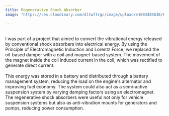 ```yaml
---
title: Regenerative Shock Absorber
image: "https://res.cloudinary.com/dltwftrgc/image/upload/v1683484638/Projects/Render-RegenShox_sgnorg.png"

---
```

<br>
I was part of a project that aimed to convert the vibrational energy released by conventional shock absorbers into electrical energy. By using the Principle of Electromagnetic Induction and Lorentz Force, we replaced the oil-based damper with a coil and magnet-based system. The movement of the magnet inside the coil induced current in the coil, which was rectified to generate direct current.
<br>
<br>
This energy was stored in a battery and distributed through a battery management system, reducing the load on the engine's alternator and improving fuel economy. The system could also act as a semi-active suspension system by varying damping factors using an electromagnet. The regenerative shock absorbers were useful not only for vehicle suspension systems but also as anti-vibration mounts for generators and pumps, reducing power consumption.
